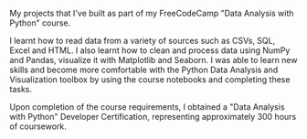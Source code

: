 My projects that I've built as part of my FreeCodeCamp "Data Analysis with Python" course.


I learnt how to read data from a variety of sources such as CSVs, SQL, Excel and HTML. I also learnt how to clean and process data using NumPy and Pandas, visualize it with Matplotlib and Seaborn. I was able to learn new skills and become more comfortable with the Python Data Analysis and Visualization toolbox by using the course notebooks and completing these tasks.


Upon completion of the course requirements, I obtained a "Data Analysis with Python" Developer Certification, representing approximately 300 hours of coursework.
